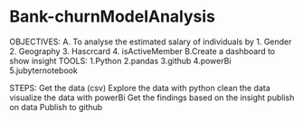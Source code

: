 # Bank-churnModelAnalysis
OBJECTIVES: A. To analyse the estimated salary of individuals by
        1. Gender
        2. Geography
        3. Hascrcard
        4. isActiveMember
   B.Create a dashboard to show insight 
TOOLS:
1.Python
2.pandas
3.github
4.powerBi
5.jubyternotebook

STEPS:
Get the data (csv)
Explore the data with python
clean the data
visualize the data with powerBi
Get the findings based on the insight publish on data
Publish to github

